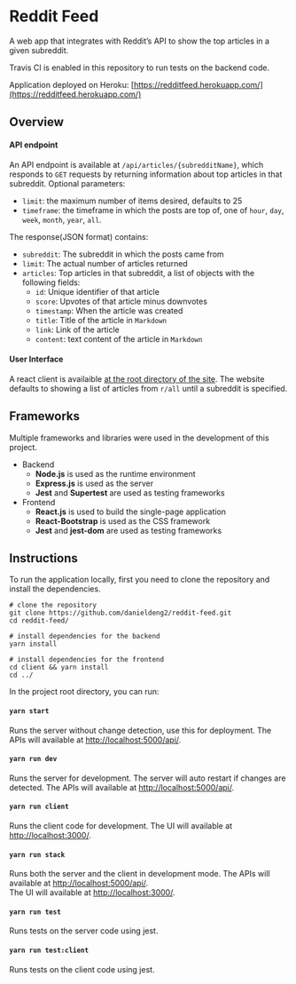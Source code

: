 # Reddit Feed

A web app that integrates with Reddit’s API to show the top articles in a given subreddit. 

Travis CI is enabled in this repository to run tests on the backend code. 

Application deployed on Heroku: [https://redditfeed.herokuapp.com/](https://redditfeed.herokuapp.com/)

## Overview

#### API endpoint

An API endpoint is available at  `/api/articles/{subredditName}`, which responds to `GET` requests by returning information about top articles in that subreddit. 
Optional parameters: 

 - `limit`:	the maximum number of items desired, defaults to 25
 - `timeframe`:	the timeframe in which the posts are top of, one of `hour`, `day`, `week`, `month`, `year`, `all`. 

The response(JSON format) contains: 

 - `subreddit`: The subreddit in which the posts came from
 - `limit`: The actual number of articles returned
 - `articles`: Top articles in that subreddit, a list of objects with the following fields: 
   - `id`: Unique identifier of that article
   - `score`: Upvotes of that article minus downvotes
   - `timestamp`: When the article was created
   - `title`: Title of the article in `Markdown`
   - `link`: Link of the article
   - `content`: text content of the article in `Markdown`

#### User Interface
A react client is availaible [at the root directory of the site](https://redditfeed.herokuapp.com/). The website defaults to showing a list of articles from `r/all` until a subreddit is specified. 

## Frameworks

Multiple frameworks and libraries were used in the development of this project. 

 - Backend
   - **Node.js** is used as the runtime environment
   - **Express.js** is used as the server
   - **Jest** and **Supertest** are used as testing frameworks
 - Frontend
   - **React.js** is used to build the single-page application
   - **React-Bootstrap** is used as the CSS framework
   - **Jest** and **jest-dom** are used as testing frameworks

## Instructions

To run the application locally, first you need to clone the repository and install the dependencies. 

```
# clone the repository
git clone https://github.com/danieldeng2/reddit-feed.git
cd reddit-feed/

# install dependencies for the backend
yarn install

# install dependencies for the frontend
cd client && yarn install
cd ../
```

In the project root directory, you can run:

#### `yarn start`

Runs the server without change detection, use this for deployment. 
The APIs will available at [http://localhost:5000/api/](http://localhost:5000/api/). 

#### `yarn run dev`

Runs the server for development. The server will auto restart if changes are detected. 
The APIs will available at [http://localhost:5000/api/](http://localhost:5000/api/). 

#### `yarn run client`

Runs the client code for development. 
The UI will available at [http://localhost:3000/](http://localhost:3000/). 

#### `yarn run stack`

Runs both the server and the client in development mode. 
The APIs will available at [http://localhost:5000/api/](http://localhost:5000/api/).  
The UI will available at [http://localhost:3000/](http://localhost:3000/). 

#### `yarn run test`

Runs tests on the server code using jest. 

#### `yarn run test:client`

Runs tests on the client code using jest. 


